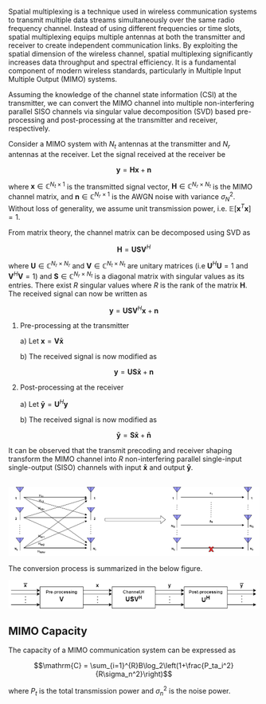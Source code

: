Spatial multiplexing is a technique used in wireless communication systems to transmit multiple data streams simultaneously over the same radio frequency channel. Instead of using different frequencies or time slots, spatial multiplexing equips multiple antennas at both the transmitter and receiver to create independent communication links. By exploiting the spatial dimension of the wireless channel, spatial multiplexing significantly increases data throughput and spectral efficiency. It is a fundamental component of modern wireless standards, particularly in Multiple Input Multiple Output (MIMO) systems.

Assuming the knowledge of the channel state information (CSI) at the transmitter, we can convert the MIMO channel into multiple non-interfering parallel SISO channels via singular value decomposition
(SVD) based pre-processing and post-processing at the transmitter and receiver, respectively.

Consider a MIMO system with $N_t$ antennas at the transmitter and $N_r$ antennas at the receiver. Let the signal received at the receiver be

$$\mathbf{y} = \mathbf{Hx} + \mathbf{n}$$

where $\mathbf{x}\in\mathbb{C}^{N_t\times1}$ is the transmitted signal vector, $\mathbf{H}\in\mathbb{C}^{N_r\times N_t}$ is the MIMO channel matrix, and $\mathbf{n}\in\mathbb{C}^{N_r\times1}$ is the AWGN noise with variance $\sigma_N^2$. Without loss of generality, we assume unit transmission power, i.e. $\mathbb{E}[\mathbf{x}^T\mathbf{x}]=1$.
 
From matrix theory, the channel matrix can be decomposed using SVD as

$$\mathbf{H} = \mathbf{USV}^H$$

where $\mathbf{U}\in\mathbb{C}^{N_r\times N_r}$ and $\mathbf{V}\in\mathbb{C}^{N_t\times N_t}$ are unitary matrices (i.e $\mathbf{U}^H\mathbf{U}=1$ and $\mathbf{V}^H\mathbf{V}=1$) and $\mathbf{S}\in\mathbb{C}^{N_r\times N_t}$ is a diagonal matrix with singular values as its entries. There exist $R$ singular values where $R$ is the rank of the matrix $\mathbf{H}$. The received signal can now be written as

$$\mathbf{y} = \mathbf{USV}^H\mathbf{x} + \mathbf{n}$$

1) Pre-processing at the transmitter

    a) Let $\mathbf{x}=\mathbf{V\bar{x}}$

    b) The received signal is now modified as

$$\mathbf{y} = \mathbf{US}\mathbf{\bar{x}} + \mathbf{n}$$

2) Post-processing at the receiver

    a) Let $\mathbf{\bar{y}}=\mathbf{U}^H\mathbf{y}$

    b) The received signal is now modified as 
     
$$\mathbf{\bar{y}} = \mathbf{S}\mathbf{\bar{x}} + \mathbf{\bar{n}}$$

It can be observed that the transmit precoding and receiver shaping transform the MIMO channel into $R$ non-interfering parallel single-input single-output (SISO) channels with input $\mathbf{\bar{x}}$ and output $\mathbf{\bar{y}}$.
<br>
<br>
<p align="center">
<img src="./images/SystemModel.png">
</p>

The conversion process is summarized in the below figure.

<p align="center">
<img src="./images/svd.png">
</p>

## MIMO Capacity
The capacity of a MIMO communication system can be expressed as

$$\mathrm{C} = \sum_{i=1}^{R}B\log_2\left(1+\frac{P_ta_i^2}{R\sigma_n^2}\right)$$

where $P_t$ is the total transmission power and $\sigma_n^2$ is the noise power.
